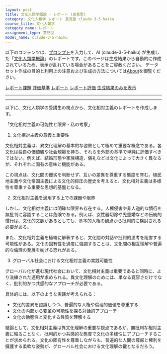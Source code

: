 ```yaml
---
layout: post
title: 文化人類学概論 - レポート (意見型)
category: 文化人類学 レポート 意見型 claude-3-5-haiku
course_title: 文化人類学
category_name: レポート
assignment_type: 意見型
model_name: claude-3-5-haiku
---
```


以下のコンテンツは、[プロンプト](http://127.0.0.1:8000/generated/文化人類学/claude-3-5-haiku/prompt_レポート-意見型.md)を入力して、AI (claude-3-5-haiku) が生成した「[文化人類学概論](/contents/文化人類学/)」のレポートです。このページは生成結果から自動的に作成されているため、表示が乱れている場合があることをご容赦ください。
データセット作成の目的と利用上の注意および生成の方法については[About](/About)を御覧ください。

[レポート課題](../レポート課題-意見型)
[評価基準](../評価基準-意見型)
[レポート](../レポート-意見型)
[レポート評価](../レポート評価-意見型)
[生成結果のみを表示](http://127.0.0.1:8000/generated/文化人類学/claude-3-5-haiku/レポート-意見型.md)
  

***
***
  
以下に、文化人類学の受講生の視点から、文化相対主義のレポートを作成します。

「文化相対主義の可能性と限界 - 私の考察」

1. 文化相対主義の意義と重要性

文化相対主義は、異文化理解の基本的な姿勢として極めて重要な概念である。各文化は独自の価値観や社会規範を持ち、それらを外部の基準で単純に評価すべきではない。例えば、結婚形態や家族構造、儀礼などは文化によって大きく異なるが、それぞれに固有の意味と機能がある。

この視点は、文化間の優劣を判断せず、互いの差異を尊重する態度を育む。植民地主義や文化帝国主義による文化的抑圧の歴史を考えると、文化相対主義は多様性を尊重する重要な思想的基盤となる。

2. 文化相対主義を適用する上での課題や限界

しかし、文化相対主義には明確な限界も存在する。人権侵害や非人道的な慣行を無批判に容認することは危険である。例えば、女性器切除や児童婚などの伝統的慣行は、文化的文脈があるとしても、基本的人権の観点から批判的に検討される必要がある。

また、文化相対主義を極端に解釈すると、文化間の対話や批判的思考を阻害する可能性がある。文化の固有性を過度に強調することは、文化間の相互理解や普遍的な倫理の発展を妨げる恐れがある。

3. グローバル社会における文化相対主義の実践可能性

グローバル化が進む現代社会において、文化相対主義は重要であると同時に、より洗練された適用が求められる。異文化理解のためには、単なる寛容さだけでなく、批判的かつ共感的なアプローチが必要である。

具体的には、以下のような実践が考えられる：
- 文化的差異を認識しつつ、普遍的な人権や倫理的価値を尊重する
- 文化の内部から変革の可能性を探る対話的アプローチ
- 文化の動態性と変化する性質を理解する

結論として、文化相対主義は異文化理解の重要な視点であるが、無批判な相対主義に陥ることなく、批判的かつ共感的な態度で文化の多様性にアプローチすることが求められる。文化の固有性を尊重しながらも、普遍的な人間の尊厳と権利を擁護する柔軟な姿勢が、グローバル社会における文化理解の鍵となるだろう。
